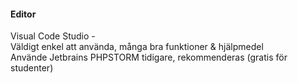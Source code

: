 #### Editor

Visual Code Studio - </br>
Väldigt enkel att använda, många bra funktioner & hjälpmedel </br>
Använde Jetbrains PHPSTORM tidigare, rekommenderas
(gratis för studenter)


